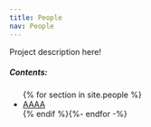 ```yaml
---
title: People
nav: People
---
```



Project description here!

<div class="row justify-content-center">
    <div class="m-3 col-md-8" >
        <div class="card">
            <div class="card-body">
                <h5 class="card-title">Contents:</h5>
                <ul>
                    {% for section in site.people %}
                    <li><a href="{{ section.url | relative_url }}">AAAA</a></li>
                    {% endif %}{%- endfor -%}
                </ul>
            </div>
        </div>
    </div>
</div>